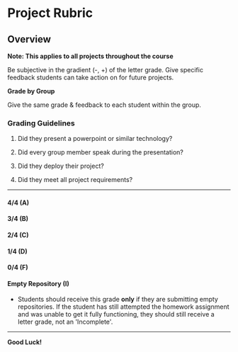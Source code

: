 # Project Rubric

## Overview

**Note: This applies to all projects throughout the course**

Be subjective in the gradient (-, +) of the letter grade. Give specific feedback students can take action on for future projects.

**Grade by Group**

Give the same grade & feedback to each student within the group.

### Grading Guidelines

1. Did they present a powerpoint or similar technology?

2. Did every group member speak during the presentation?

3. Did they deploy their project?

4. Did they meet all project requirements?

- - - 

#### 4/4 (A)

#### 3/4 (B)

#### 2/4 (C)

#### 1/4 (D)

#### 0/4 (F)

#### Empty Repository (I)

* Students should receive this grade **only** if they are submitting empty repositories. If the student has still attempted the homework assignment and was unable to get it fully functioning, they should still receive a letter grade, not an 'Incomplete'.

- - - 

**Good Luck!**
